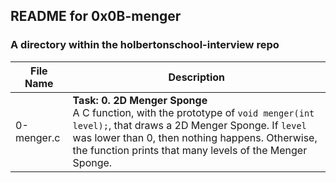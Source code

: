 ## README for 0x0B-menger ##
### A directory within the holbertonschool-interview repo ###

| File Name | Description |
| --------- | ----------- |
| 0-menger.c | **Task: 0. 2D Menger Sponge** <br> A C function, with the prototype of `void menger(int level);`, that draws a 2D Menger Sponge. If `level` was lower than 0, then nothing happens. Otherwise, the function prints that many levels of the Menger Sponge. |
